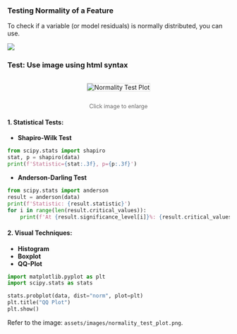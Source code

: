 ### Testing Normality of a Feature

To check if a variable (or model residuals) is normally distributed, you can use.

![](/assets/images/normality_test_plot.jpeg)


### Test: Use image using html syntax

<div style="text-align: center;">
    <img src="/assets/images/normality_test_plot.jpeg" 
         alt="Normality Test Plot"
         style="max-width: 100%; height: auto; border: 1px solid #ddd; margin: 1em 0;">
    <p style="font-size: 0.9em; color: #666;">Click image to enlarge</p>
</div>

#### 1. **Statistical Tests**:

- **Shapiro-Wilk Test**  
```python
from scipy.stats import shapiro
stat, p = shapiro(data)
print(f'Statistic={stat:.3f}, p={p:.3f}')
```

- **Anderson-Darling Test**  
```python
from scipy.stats import anderson
result = anderson(data)
print(f'Statistic: {result.statistic}')
for i in range(len(result.critical_values)):
    print(f'At {result.significance_level[i]}%: {result.critical_values[i]}')
```

#### 2. **Visual Techniques**:

- **Histogram**
- **Boxplot**
- **QQ-Plot**  
```python
import matplotlib.pyplot as plt
import scipy.stats as stats

stats.probplot(data, dist="norm", plot=plt)
plt.title("QQ Plot")
plt.show()
```

Refer to the image: `assets/images/normality_test_plot.png`.